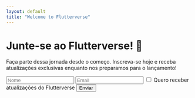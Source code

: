 ```yaml
---
layout: default
title: "Welcome to Flutterverse"
---
```

<div class="form-container">
<h1>Junte-se ao Flutterverse! 🚀</h1>
<p>Faça parte dessa jornada desde o começo. Inscreva-se hoje e receba atualizações exclusivas enquanto nos preparamos para o lançamento!</p>
<form id="myForm" action="https://script.google.com/macros/s/AKfycbxUxNPgT-frXjtMhcajStBNeW1T56J1NHEInwID4P4r1QaUqx20a14lSaBjx45jiZyS/exec" method="POST">
  <input type="text" name="entry.1579886999" placeholder="Nome" required> <!-- Nome -->
  <input type="email" name="entry.407097177" placeholder="Email" required> <!-- Email -->
  <label>
    <input type="checkbox" name="entry.1022838897" value="Quero receber atualizações do Flutterverse"> Quero receber atualizações do Flutterverse <!-- Radio Button -->
  </label>
  <input type="submit" value="Enviar">
</form>
</div>

<script>
  document.getElementById("myForm").addEventListener("submit", function(event) {
    event.preventDefault(); 

    var formData = new FormData(this);

    fetch(this.action, {
      method: "POST",
      body: formData,
      mode: "no-cors"
    }).then(response => {
        window.location.href = "/finish/";
    });
    
    
  });
</script>